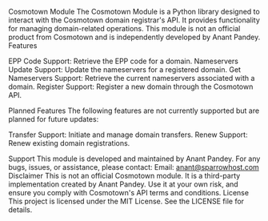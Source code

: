 Cosmotown Module
The Cosmotown Module is a Python library designed to interact with the Cosmotown domain registrar's API. It provides functionality for managing domain-related operations. This module is not an official product from Cosmotown and is independently developed by Anant Pandey.
Features

EPP Code Support: Retrieve the EPP code for a domain.
Nameservers Update Support: Update the nameservers for a registered domain.
Get Nameservers Support: Retrieve the current nameservers associated with a domain.
Register Support: Register a new domain through the Cosmotown API.

Planned Features
The following features are not currently supported but are planned for future updates:

Transfer Support: Initiate and manage domain transfers.
Renew Support: Renew existing domain registrations.

Support
This module is developed and maintained by Anant Pandey. For any bugs, issues, or assistance, please contact:
Email: anant@sparrowhost.com
Disclaimer
This is not an official Cosmotown module. It is a third-party implementation created by Anant Pandey. Use it at your own risk, and ensure you comply with Cosmotown's API terms and conditions.
License
This project is licensed under the MIT License. See the LICENSE file for details.

